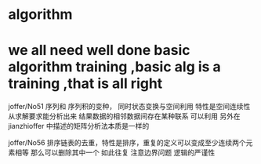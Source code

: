 # algorithm
# we all need well done basic algorithm training ,basic alg is a training ,that is all right

joffer/No51  序列和 序列积的变种， 同时状态变换与空间利用 特性是空间连续性 从求解要求能分析出来  结果数据的相邻数据间存在某种联系  可以利用 另外在jianzhioffer 中描述的矩阵分析法本质是一样的

joffer/No56  排序链表的去重，特性是排序，重复的定义可以变成至少连续两个元素相等 那么可以删除其中一个 如此往复 注意边界问题 逻辑的严谨性